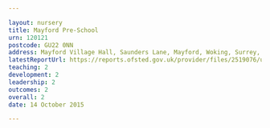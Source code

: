 ```yaml
---

layout: nursery
title: Mayford Pre-School
urn: 120121
postcode: GU22 0NN
address: Mayford Village Hall, Saunders Lane, Mayford, Woking, Surrey, GU22 0NN
latestReportUrl: https://reports.ofsted.gov.uk/provider/files/2519076/urn/120121.pdf
teaching: 2
development: 2
leadership: 2
outcomes: 2
overall: 2
date: 14 October 2015

---
```

